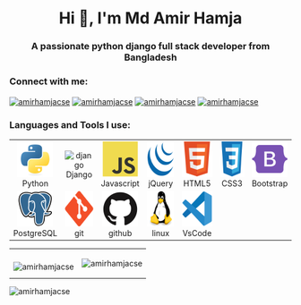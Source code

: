 <h1 align="center">Hi 👋, I'm Md Amir Hamja</h1>
<h3 align="center">A passionate python django full stack developer from Bangladesh</h3>

 

<h3 align="left">Connect with me:</h3>
<p align="left">
<a href="https://twitter.com/amirhamjacse" target="blank"><img align="center" src="https://raw.githubusercontent.com/rahuldkjain/github-profile-readme-generator/master/src/images/icons/Social/twitter.svg" alt="amirhamjacse" height="30" width="40" /></a>
<a href="https://linkedin.com/in/amirhamjacse" target="blank"><img align="center" src="https://raw.githubusercontent.com/rahuldkjain/github-profile-readme-generator/master/src/images/icons/Social/linked-in-alt.svg" alt="amirhamjacse" height="30" width="40" /></a>
<a href="https://instagram.com/amirhamjacse" target="blank"><img align="center" src="https://raw.githubusercontent.com/rahuldkjain/github-profile-readme-generator/master/src/images/icons/Social/instagram.svg" alt="amirhamjacse" height="30" width="40" /></a>
<a href="https://www.hackerrank.com/amirhamjacse" target="blank"><img align="center" src="https://raw.githubusercontent.com/rahuldkjain/github-profile-readme-generator/master/src/images/icons/Social/hackerrank.svg" alt="amirhamjacse" height="30" width="40" /></a>
</p>

<h3 align="left">Languages and Tools I use:</h3>
<table>
  <tr>
    <td align="center">
      <img alt="python" height=64px src="https://raw.githubusercontent.com/devicons/devicon/master/icons/python/python-original.svg">
      <br>Python
    </td>
    <td align="center">
      <img alt="django" height=64px src="https://cdn.worldvectorlogo.com/logos/django.svg">
      <br>Django
    </td>
    <td align="center">
      <img alt="javascript" height=64px src="https://raw.githubusercontent.com/devicons/devicon/master/icons/javascript/javascript-original.svg">
      <br>Javascript
    </td>
        <td align="center">
      <img alt="jquery" height=64px src="https://raw.githubusercontent.com/devicons/devicon/master/icons/jquery/jquery-original.svg">
      <br>jQuery
    </td>
     <td align="center">
      <img alt="html5" height=64px src="https://raw.githubusercontent.com/devicons/devicon/master/icons/html5/html5-original.svg">
      <br>HTML5
    </td>
        <td align="center">
      <img alt="css3" height=64px src="https://raw.githubusercontent.com/devicons/devicon/master/icons/css3/css3-original.svg">
      <br>CSS3
    </td>
    <td align="center">
      <img alt="bootstrap" height=64px src="https://raw.githubusercontent.com/devicons/devicon/master/icons/bootstrap/bootstrap-plain.svg">
      <br>Bootstrap
    </td>
  </tr>
  <tr>
    <td align="center">
      <img alt="postgresql" height=64px src="https://raw.githubusercontent.com/devicons/devicon/master/icons/postgresql/postgresql-original.svg">
      <br>PostgreSQL
    </td>
    <td align="center">
      <img alt="git" height=64px src="https://raw.githubusercontent.com/devicons/devicon/master/icons/git/git-original.svg">
      <br>git
    </td>
  <td align="center">
      <img alt="github" height=64px src="https://raw.githubusercontent.com/devicons/devicon/master/icons/github/github-original.svg">
      <br>github
    </td>
     <td align="center">
      <img alt="linux" height=64px src="https://raw.githubusercontent.com/devicons/devicon/master/icons/linux/linux-original.svg">
      <br>linux
    </td>
    <td align="center">
      <img alt="pycharm" height=64px src="https://raw.githubusercontent.com/devicons/devicon/master/icons/vscode/vscode-original.svg">
      <br>VsCode
    </td>
  </tr>
</table>

  <table border="0" cellspacing="0" cellpadding="0">
  <tr>
    <td>
 <p><img align="left" src="https://github-readme-stats.vercel.app/api/top-langs?username=amirhamjacse&show_icons=true&locale=en&layout=compact&theme=dark" alt="amirhamjacse" /></p>
    </td>

<td>
<p><img  style="height:140px;" align="center" src="https://github-readme-streak-stats.herokuapp.com/?user=amirhamjacse&theme=dark" alt="amirhamjacse" /></p>
    </td>
    </table>
<p align="left"> <img src="https://komarev.com/ghpvc/?username=amirhamjacse&label=Profile%20views&color=0e75b6&style=flat" width="100px" alt="amirhamjacse" /> </p>


